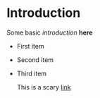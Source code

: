 # Introduction
Some basic *introduction* **here**


- First item
- Second item
- Third item

   This is a scary [link](www.google.com) 

